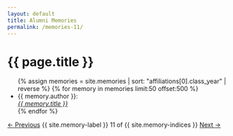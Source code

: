 ```yaml
---
layout: default
title: Alumni Memories
permalink: /memories-11/
---
```


<h1>{{ page.title }}</h1>

<ul>
  {% assign memories = site.memories | sort: "affiliations[0].class_year" | reverse %}
  {% for memory in memories limit:50 offset:500 %}
    <li>
      {{ memory.author }}:<br><a href="{{ memory.url }}"><i>{{ memory.title }}</i></a>
    </li>
  {% endfor %}
</ul>

<nav class="memory-nav">
  <a href="/memories-10/" class="pill-nav prev">&larr; Previous</a>
  <span>{{ site.memory-label }} 11 of {{ site.memory-indices }}</span>
  <a href="/memories-12/" class="pill-nav next">Next &rarr;</a>
</nav>
